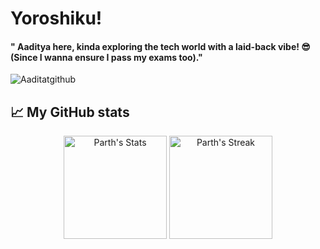 # Yoroshiku!

#### " Aaditya here, kinda exploring the tech world with a laid-back vibe! 😎 (Since I wanna ensure I pass my exams too)."

<p align="left"> <img src="https://komarev.com/ghpvc/?username=Aaditatgithub&label=Profile%20views&color=0e75b6&style=flat" alt="Aaditatgithub" /> </p>

## 📈 My GitHub stats

<div class="badges-githubstats">
  <p align="center">
    <img src="https://github-readme-stats.vercel.app/api?username=Aaditatgithub&theme=transparent&show_icons=true&hide_border=true&count_private=true" alt="Parth's Stats" height="165">
    <img src="https://github-readme-streak-stats.herokuapp.com/?user=Aaditatgithub&theme=transparent&hide_border=true" alt="Parth's Streak" height="165">
  </p>
</div>
